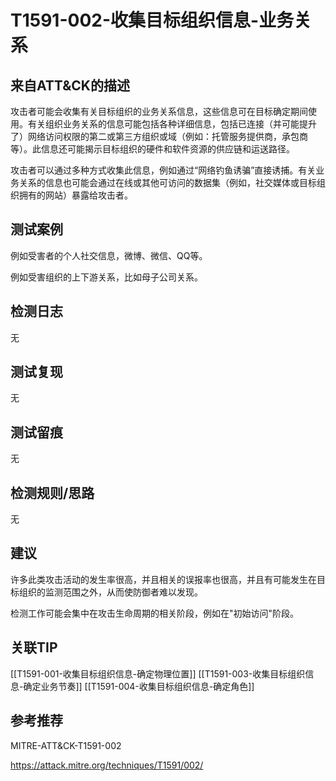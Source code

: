 # T1591-002-收集目标组织信息-业务关系

## 来自ATT&CK的描述

攻击者可能会收集有关目标组织的业务关系信息，这些信息可在目标确定期间使用。有关组织业务关系的信息可能包括各种详细信息，包括已连接（并可能提升了）网络访问权限的第二或第三方组织或域（例如：托管服务提供商，承包商等）。此信息还可能揭示目标组织的硬件和软件资源的供应链和运送路径。

攻击者可以通过多种方式收集此信息，例如通过“网络钓鱼诱骗”直接诱捕。有关业务关系的信息也可能会通过在线或其他可访问的数据集（例如，社交媒体或目标组织拥有的网站）暴露给攻击者。

## 测试案例

例如受害者的个人社交信息，微博、微信、QQ等。

例如受害组织的上下游关系，比如母子公司关系。

## 检测日志

无

## 测试复现

无

## 测试留痕

无

## 检测规则/思路

无

## 建议

许多此类攻击活动的发生率很高，并且相关的误报率也很高，并且有可能发生在目标组织的监测范围之外，从而使防御者难以发现。

检测工作可能会集中在攻击生命周期的相关阶段，例如在"初始访问"阶段。

## 关联TIP
[[T1591-001-收集目标组织信息-确定物理位置]]
[[T1591-003-收集目标组织信息-确定业务节奏]]
[[T1591-004-收集目标组织信息-确定角色]]
## 参考推荐

MITRE-ATT&CK-T1591-002

<https://attack.mitre.org/techniques/T1591/002/>
